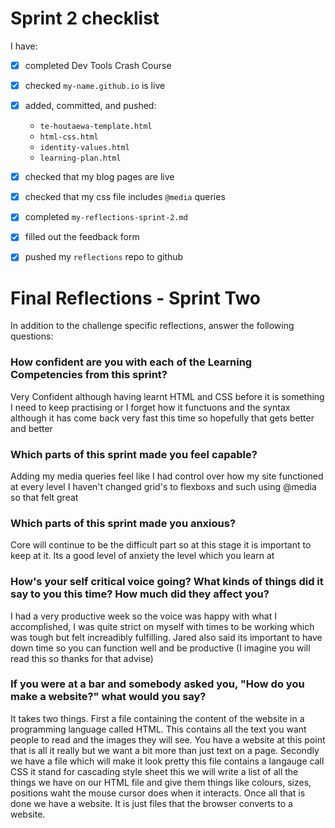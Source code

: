 # Sprint 2 checklist

I have:
- [x] completed Dev Tools Crash Course
- [x] checked `my-name.github.io` is live
- [x] added, committed, and pushed:
    - `te-houtaewa-template.html`
    - `html-css.html`
    - `identity-values.html` 
    - `learning-plan.html` 
- [x] checked that my blog pages are live
- [x] checked that my css file includes `@media` queries
- [x] completed `my-reflections-sprint-2.md`
- [x] filled out the feedback form
- [x] pushed my `reflections` repo to github



# Final Reflections - Sprint Two 

In addition to the challenge specific reflections, answer the following questions:

### How confident are you with each of the Learning Competencies from this sprint?
Very Confident although having learnt HTML and CSS before it is something I need to keep practising or I forget how it functuons and the syntax although it has come back very fast this time so hopefully that gets better and better


### Which parts of this sprint made you feel capable?
Adding my media queries feel like I had control over how my site functioned at every level I haven't changed grid's to flexboxs and such using @media so that felt great


### Which parts of this sprint made you anxious?
Core will continue to be the difficult part so at this stage it is important to keep at it. Its a good level of anxiety the level which you learn at 


### How's your self critical voice going? What kinds of things did it say to you this time? How much did they affect you?
I had a very productive week so the voice was happy with what I accomplished, I was quite strict on myself with times to be working which was tough but felt increadibly fulfilling. Jared also said its important to have down time so you can function well and be productive (I imagine you will read this so thanks for that advise)


### If you were at a bar and somebody asked you, "How do you make a website?" what would you say?
  It takes two things. First a file containing the content of the website in a programming language called HTML. This contains all the text you want people to read and the images they will see. You have a website at this point that is all it really but we want a bit more than just text on a page. Secondly we have a file which will make it look pretty this file contains a langauge call CSS it stand for cascading style sheet this we will write a list of all the things we have on our HTML file and give them things like colours, sizes, positions waht the mouse cursor does when it interacts. Once all that is done we have a website. It is just files that the browser converts to a website. 

